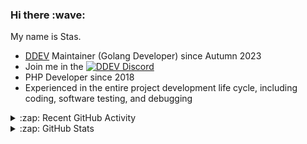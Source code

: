<h3>Hi there :wave:</h3>

My name is Stas.

- [DDEV](https://github.com/ddev/ddev) Maintainer (Golang Developer) since Autumn 2023
- Join me in the [![DDEV Discord](https://img.shields.io/discord/664580571770388500?logo=discord&logoColor=%23fff&label=DDEV%20Discord&link=https%3A%2F%2Fddev.com%2Fs%2Fdiscord)](https://ddev.com/s/discord)
- PHP Developer since 2018
- Experienced in the entire project development life cycle, including coding, software testing, and debugging

<details>
  <summary>:zap: Recent GitHub Activity</summary>

<!--RECENT_ACTIVITY:start-->
1. 💬 Commented on [#2](https://github.com/lussoluca/ddev-drupal-suite/pull/2#issuecomment-3165348192) in [lussoluca/ddev-drupal-suite](https://github.com/lussoluca/ddev-drupal-suite)<br>
2. 💬 Commented on [#7507](https://github.com/ddev/ddev/pull/7507#issuecomment-3165319601) in [ddev/ddev](https://github.com/ddev/ddev)<br>
3. 👍 Approved [#7502](https://github.com/ddev/ddev/pull/7502#pullrequestreview-3097953123) in [ddev/ddev](https://github.com/ddev/ddev)<br>
4. 💬 Commented on [#5294](https://github.com/ddev/ddev/issues/5294#issuecomment-3164969876) in [ddev/ddev](https://github.com/ddev/ddev)<br>
5. 💬 Commented on [#7486](https://github.com/ddev/ddev/pull/7486#discussion_r2260810566) in [ddev/ddev](https://github.com/ddev/ddev)<br>
6. 💬 Commented on [#7486](https://github.com/ddev/ddev/pull/7486#discussion_r2260796594) in [ddev/ddev](https://github.com/ddev/ddev)<br>
7. 🎉 Merged PR [#7515](https://github.com/ddev/ddev/pull/7515) in [ddev/ddev](https://github.com/ddev/ddev)<br>
8. 💬 Commented on [#7486](https://github.com/ddev/ddev/pull/7486#discussion_r2260783103) in [ddev/ddev](https://github.com/ddev/ddev)<br>
9. 💬 Commented on [#7502](https://github.com/ddev/ddev/pull/7502#discussion_r2260639645) in [ddev/ddev](https://github.com/ddev/ddev)<br>
10. 💬 Commented on [#7502](https://github.com/ddev/ddev/pull/7502#discussion_r2260628578) in [ddev/ddev](https://github.com/ddev/ddev)<br>
11. 💬 Commented on [#7502](https://github.com/ddev/ddev/pull/7502#discussion_r2260629133) in [ddev/ddev](https://github.com/ddev/ddev)<br>
12. 💬 Commented on [#7502](https://github.com/ddev/ddev/pull/7502#discussion_r2260625234) in [ddev/ddev](https://github.com/ddev/ddev)<br>
13. 💬 Commented on [#7502](https://github.com/ddev/ddev/pull/7502#discussion_r2260623630) in [ddev/ddev](https://github.com/ddev/ddev)<br>
14. 💬 Commented on [#7502](https://github.com/ddev/ddev/pull/7502#discussion_r2260624352) in [ddev/ddev](https://github.com/ddev/ddev)<br>
15. 💬 Commented on [#7502](https://github.com/ddev/ddev/pull/7502#discussion_r2260622805) in [ddev/ddev](https://github.com/ddev/ddev)<br>
16. 💬 Commented on [#7502](https://github.com/ddev/ddev/pull/7502#discussion_r2260621323) in [ddev/ddev](https://github.com/ddev/ddev)<br>
17. 💬 Commented on [#7502](https://github.com/ddev/ddev/pull/7502#discussion_r2260620162) in [ddev/ddev](https://github.com/ddev/ddev)<br>
18. 💬 Commented on [#7502](https://github.com/ddev/ddev/pull/7502#discussion_r2260619527) in [ddev/ddev](https://github.com/ddev/ddev)<br>
19. 💬 Commented on [#7502](https://github.com/ddev/ddev/pull/7502#discussion_r2260616193) in [ddev/ddev](https://github.com/ddev/ddev)<br>
20. 💬 Commented on [#7502](https://github.com/ddev/ddev/pull/7502#discussion_r2260618907) in [ddev/ddev](https://github.com/ddev/ddev)<br>
<!--RECENT_ACTIVITY:end-->

</details>

<details>
  <summary>:zap: GitHub Stats</summary>

  <picture>
    <source
      srcset="https://github-readme-stats.vercel.app/api?username=stasadev&show_icons=true&count_private=true&include_all_commits=true&hide_border=true&theme=tokyonight"
      media="(prefers-color-scheme: dark)"
    />
    <source
      srcset="https://github-readme-stats.vercel.app/api?username=stasadev&show_icons=true&count_private=true&include_all_commits=true&hide_border=true"
      media="(prefers-color-scheme: light), (prefers-color-scheme: no-preference)"
    />
    <img src="https://github-readme-stats.vercel.app/api?username=stasadev&show_icons=true&count_private=true&include_all_commits=true&hide_border=true" />
  </picture>

</details>
